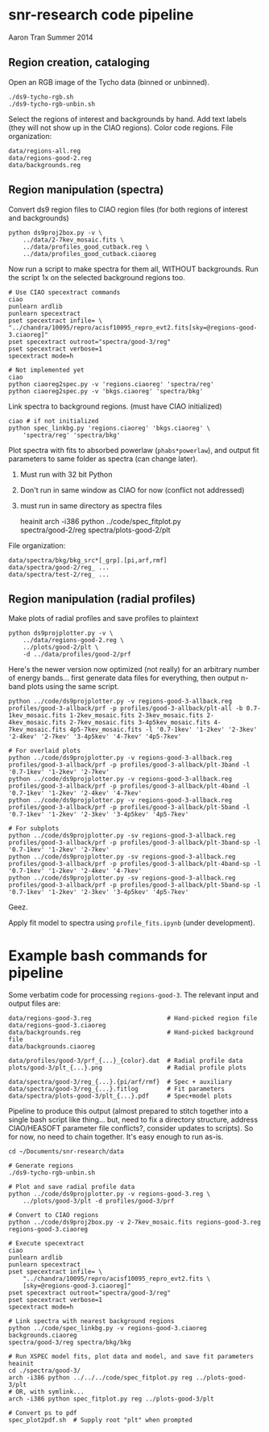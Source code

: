 snr-research code pipeline
==========================
Aaron Tran
Summer 2014


Region creation, cataloging
---------------------------

Open an RGB image of the Tycho data (binned or unbinned).

    ./ds9-tycho-rgb.sh
    ./ds9-tycho-rgb-unbin.sh

Select the regions of interest and backgrounds by hand.  Add text labels
(they will not show up in the CIAO regions).  Color code regions.
File organization:

    data/regions-all.reg
    data/regions-good-2.reg
    data/backgrounds.reg


Region manipulation (spectra)
-----------------------------

Convert ds9 region files to CIAO region files
(for both regions of interest and backgrounds)

    python ds9proj2box.py -v \
        ../data/2-7kev_mosaic.fits \
        ../data/profiles_good_cutback.reg \
        ../data/profiles_good_cutback.ciaoreg

Now run a script to make spectra for them all, WITHOUT backgrounds.
Run the script 1x on the selected background regions too.

    # Use CIAO specextract commands
    ciao
    punlearn ardlib
    punlearn specextract
    pset specextract infile= \
    "../chandra/10095/repro/acisf10095_repro_evt2.fits[sky=@regions-good-3.ciaoreg]"
    pset specextract outroot="spectra/good-3/reg"
    pset specextract verbose=1
    specextract mode=h

    # Not implemented yet
    ciao
    python ciaoreg2spec.py -v 'regions.ciaoreg' 'spectra/reg'
    python ciaoreg2spec.py -v 'bkgs.ciaoreg' 'spectra/bkg'

Link spectra to background regions. (must have CIAO initialized)

    ciao # if not initialized
    python spec_linkbg.py 'regions.ciaoreg' 'bkgs.ciaoreg' \
        'spectra/reg' 'spectra/bkg'

Plot spectra with fits to absorbed powerlaw (`phabs*powerlaw`), and output
fit parameters to same folder as spectra (can change later).
1. Must run with 32 bit Python
2. Don't run in same window as CIAO for now (conflict not addressed)
3. must run in same directory as spectra files

    heainit
    arch -i386 python ../code/spec_fitplot.py \
                      spectra/good-2/reg spectra/plots-good-2/plt

File organization:

    data/spectra/bkg/bkg_src*[_grp].[pi,arf,rmf]
    data/spectra/good-2/reg_ ...
    data/spectra/test-2/reg_ ...

Region manipulation (radial profiles)
-------------------------------------

Make plots of radial profiles and save profiles to plaintext

    python ds9projplotter.py -v \
        ../data/regions-good-2.reg \
        ../plots/good-2/plt \
        -d ../data/profiles/good-2/prf

Here's the newer version now optimized (not really) for an arbitrary number of
energy bands... first generate data files for everything, then output n-band
plots using the same script.

    python ../code/ds9projplotter.py -v regions-good-3-allback.reg profiles/good-3-allback/prf -p profiles/good-3-allback/plt-all -b 0.7-1kev_mosaic.fits 1-2kev_mosaic.fits 2-3kev_mosaic.fits 2-4kev_mosaic.fits 2-7kev_mosaic.fits 3-4p5kev_mosaic.fits 4-7kev_mosaic.fits 4p5-7kev_mosaic.fits -l '0.7-1kev' '1-2kev' '2-3kev' '2-4kev' '2-7kev' '3-4p5kev' '4-7kev' '4p5-7kev'
    
	# For overlaid plots
    python ../code/ds9projplotter.py -v regions-good-3-allback.reg profiles/good-3-allback/prf -p profiles/good-3-allback/plt-3band -l '0.7-1kev' '1-2kev' '2-7kev'
    python ../code/ds9projplotter.py -v regions-good-3-allback.reg profiles/good-3-allback/prf -p profiles/good-3-allback/plt-4band -l '0.7-1kev' '1-2kev' '2-4kev' '4-7kev'
    python ../code/ds9projplotter.py -v regions-good-3-allback.reg profiles/good-3-allback/prf -p profiles/good-3-allback/plt-5band -l '0.7-1kev' '1-2kev' '2-3kev' '3-4p5kev' '4p5-7kev'
	
	# For subplots
	python ../code/ds9projplotter.py -sv regions-good-3-allback.reg profiles/good-3-allback/prf -p profiles/good-3-allback/plt-3band-sp -l '0.7-1kev' '1-2kev' '2-7kev'
	python ../code/ds9projplotter.py -sv regions-good-3-allback.reg profiles/good-3-allback/prf -p profiles/good-3-allback/plt-4band-sp -l '0.7-1kev' '1-2kev' '2-4kev' '4-7kev'
	python ../code/ds9projplotter.py -sv regions-good-3-allback.reg profiles/good-3-allback/prf -p profiles/good-3-allback/plt-5band-sp -l '0.7-1kev' '1-2kev' '2-3kev' '3-4p5kev' '4p5-7kev'

Geez.

Apply fit model to spectra using `profile_fits.ipynb` (under development).


Example bash commands for pipeline
==================================

Some verbatim code for processing `regions-good-3`.
The relevant input and output files are:

    data/regions-good-3.reg                     # Hand-picked region file
    data/regions-good-3.ciaoreg
    data/backgrounds.reg                        # Hand-picked background file
    data/backgrounds.ciaoreg

    data/profiles/good-3/prf_{...}_{color}.dat  # Radial profile data
    plots/good-3/plt_{...}.png                  # Radial profile plots

    data/spectra/good-3/reg_{...}.{pi/arf/rmf}  # Spec + auxiliary
    data/spectra/good-3/reg_{...}.fitlog        # Fit parameters
    data/spectra/plots-good-3/plt_{...}.pdf     # Spec+model plots

Pipeline to produce this output (almost prepared to stitch together into a
single bash script like thing... but, need to fix a directory structure,
address CIAO/HEASOFT parameter file conflicts?, consider updates to scripts).
So for now, no need to chain together.  It's easy enough to run as-is.

    cd ~/Documents/snr-research/data

    # Generate regions
    ./ds9-tycho-rgb-unbin.sh

    # Plot and save radial profile data
    python ../code/ds9projplotter.py -v regions-good-3.reg \
        ../plots/good-3/plt -d profiles/good-3/prf

    # Convert to CIAO regions
    python ../code/ds9proj2box.py -v 2-7kev_mosaic.fits regions-good-3.reg
    regions-good-3.ciaoreg

    # Execute specextract
    ciao
    punlearn ardlib
    punlearn specextract
    pset specextract infile= \
        "../chandra/10095/repro/acisf10095_repro_evt2.fits \
        [sky=@regions-good-3.ciaoreg]"
    pset specextract outroot="spectra/good-3/reg"
    pset specextract verbose=1
    specextract mode=h

    # Link spectra with nearest background regions
    python ../code/spec_linkbg.py -v regions-good-3.ciaoreg backgrounds.ciaoreg
    spectra/good-3/reg spectra/bkg/bkg

    # Run XSPEC model fits, plot data and model, and save fit parameters
    heainit
    cd ./spectra/good-3/
    arch -i386 python ../../../code/spec_fitplot.py reg ../plots-good-3/plt
    # OR, with symlink...
    arch -i386 python spec_fitplot.py reg ../plots-good-3/plt

    # Convert ps to pdf
    spec_plot2pdf.sh  # Supply root "plt" when prompted

